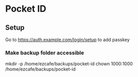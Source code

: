 # Pocket ID

## Setup

Go to https://auth.example.com/login/setup to add passkey

### Make backup folder accessible

mkdir -p /home/ezcafe/backups/pocket-id
chown 1000:1000 /home/ezcafe/backups/pocket-id